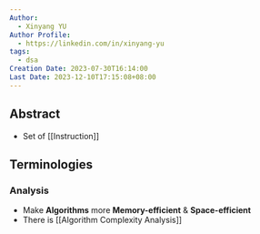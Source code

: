 ```yaml
---
Author:
  - Xinyang YU
Author Profile:
  - https://linkedin.com/in/xinyang-yu
tags:
  - dsa
Creation Date: 2023-07-30T16:14:00
Last Date: 2023-12-10T17:15:08+08:00
---
```

## Abstract
- Set of [[Instruction]]



## Terminologies 
### Analysis
- Make **Algorithms** more **Memory-efficient** & **Space-efficient**
- There is [[Algorithm Complexity Analysis]]